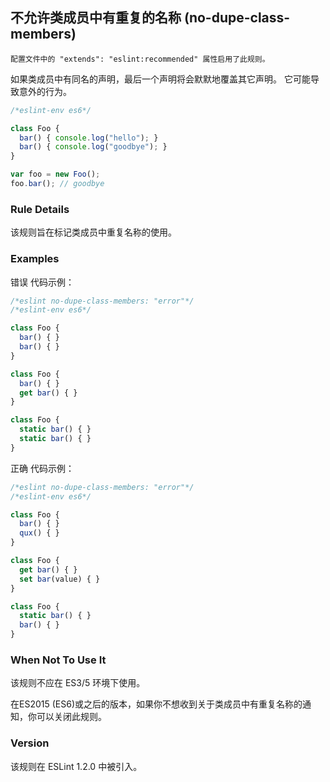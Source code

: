 ## 不允许类成员中有重复的名称 (no-dupe-class-members)

```配置文件中的 "extends": "eslint:recommended" 属性启用了此规则。```

如果类成员中有同名的声明，最后一个声明将会默默地覆盖其它声明。 它可能导致意外的行为。
```js
/*eslint-env es6*/

class Foo {
  bar() { console.log("hello"); }
  bar() { console.log("goodbye"); }
}

var foo = new Foo();
foo.bar(); // goodbye
```

### Rule Details
该规则旨在标记类成员中重复名称的使用。

### Examples
错误 代码示例：
```js
/*eslint no-dupe-class-members: "error"*/
/*eslint-env es6*/

class Foo {
  bar() { }
  bar() { }
}

class Foo {
  bar() { }
  get bar() { }
}

class Foo {
  static bar() { }
  static bar() { }
}
```

正确 代码示例：
```js
/*eslint no-dupe-class-members: "error"*/
/*eslint-env es6*/

class Foo {
  bar() { }
  qux() { }
}

class Foo {
  get bar() { }
  set bar(value) { }
}

class Foo {
  static bar() { }
  bar() { }
}
```

### When Not To Use It
该规则不应在 ES3/5 环境下使用。

在ES2015 (ES6)或之后的版本，如果你不想收到关于类成员中有重复名称的通知，你可以关闭此规则。

### Version
该规则在 ESLint 1.2.0 中被引入。

